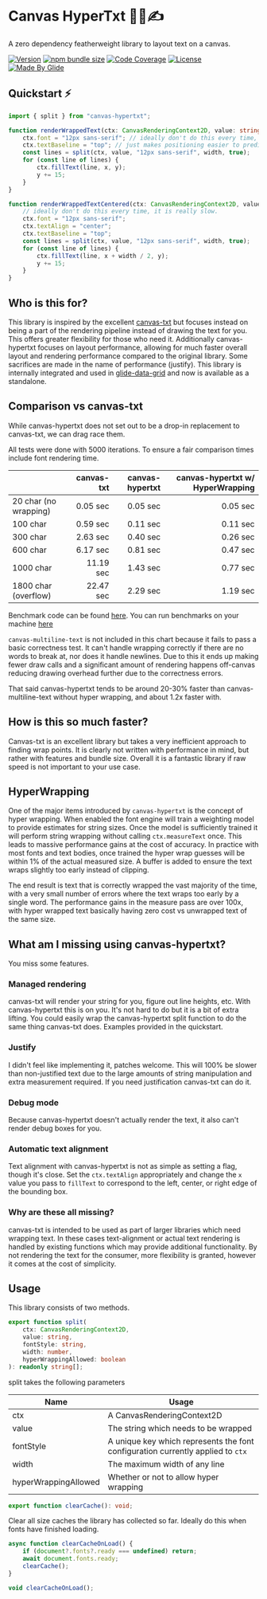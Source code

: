 # Canvas HyperTxt 🚀📐✍

A zero dependency featherweight library to layout text on a canvas.

[![Version](https://img.shields.io/npm/v/canvas-hypertxt?color=blue&label=latest&style=for-the-badge)](https://github.com/glideapps/canvas-hypertxt/releases)
[![npm bundle size](https://img.shields.io/bundlephobia/minzip/canvas-hypertxt?color=success&label=bundle&style=for-the-badge)](https://bundlephobia.com/package/canvas-hypertxt)
[![Code Coverage](https://img.shields.io/coverallsCoverage/github/glideapps/canvas-hypertxt?color=457aba&label=Cover&style=for-the-badge)](https://coveralls.io/github/glideapps/canvas-hypertxt)
[![License](https://img.shields.io/github/license/glideapps/canvas-hypertxt?color=red&style=for-the-badge)](https://github.com/glideapps/canvas-hypertxt/blob/main/LICENSE)
[![Made By Glide](https://img.shields.io/badge/❤_Made_by-Glide-11CCE5?style=for-the-badge&logo=none)](https://www.glideapps.com/jobs)

## Quickstart ⚡

```ts
import { split } from "canvas-hypertxt";

function renderWrappedText(ctx: CanvasRenderingContext2D, value: string, width: number, x: number, y: number) {
    ctx.font = "12px sans-serif"; // ideally don't do this every time, it is really slow.
    ctx.textBaseline = "top"; // just makes positioning easier to predict, not essential
    const lines = split(ctx, value, "12px sans-serif", width, true);
    for (const line of lines) {
        ctx.fillText(line, x, y);
        y += 15;
    }
}

function renderWrappedTextCentered(ctx: CanvasRenderingContext2D, value: string, width: number, x: number, y: number) {
    // ideally don't do this every time, it is really slow.
    ctx.font = "12px sans-serif";
    ctx.textAlign = "center";
    ctx.textBaseline = "top";
    const lines = split(ctx, value, "12px sans-serif", width, true);
    for (const line of lines) {
        ctx.fillText(line, x + width / 2, y);
        y += 15;
    }
}
```

## Who is this for?

This library is inspired by the excellent [canvas-txt](https://canvas-txt.geongeorge.com) but focuses instead on being a part of the rendering pipeline instead of drawing the text for you. This offers greater flexibility for those who need it. Additionally canvas-hypertxt focuses on layout performance, allowing for much faster overall layout and rendering performance compared to the original library. Some sacrifices are made in the name of performance (justify). This library is internally integrated and used in [glide-data-grid](https://grid.glideapps.com) and now is available as a standalone.

## Comparison vs canvas-txt

While canvas-hypertxt does not set out to be a drop-in replacement to canvas-txt, we can drag race them.

All tests were done with 5000 iterations. To ensure a fair comparison times include font rendering time.

|                       | canvas-txt | canvas-hypertxt | canvas-hypertxt w/ HyperWrapping |
| --------------------- | ---------: | --------------: | -------------------------------: |
| 20 char (no wrapping) |   0.05 sec |        0.05 sec |                         0.05 sec |
| 100 char              |   0.59 sec |        0.11 sec |                         0.11 sec |
| 300 char              |   2.63 sec |        0.40 sec |                         0.26 sec |
| 600 char              |   6.17 sec |        0.81 sec |                         0.47 sec |
| 1000 char             |  11.19 sec |        1.43 sec |                         0.77 sec |
| 1800 char (overflow)  |  22.47 sec |        2.29 sec |                         1.19 sec |

Benchmark code can be found [here](https://github.com/glideapps/canvas-hypertxt/blob/main/src/stories/benchmark.stories.tsx). You can run benchmarks on your machine [here](https://glideapps.github.io/canvas-hypertxt/?path=/story/benchmark--benchmark)

`canvas-multiline-text` is not included in this chart because it fails to pass a basic correctness test. It can't handle wrapping correctly if there are no words to break at, nor does it handle newlines. Due to this it ends up making fewer draw calls and a significant amount of rendering happens off-canvas reducing drawing overhead further due to the correctness errors.

That said canvas-hypertxt tends to be around 20-30% faster than canvas-multiline-text without hyper wrapping, and about 1.2x faster with.

## How is this so much faster?

Canvas-txt is an excellent library but takes a very inefficient approach to finding wrap points. It is clearly not written with performance in mind, but rather with features and bundle size. Overall it is a fantastic library if raw speed is not important to your use case.

## HyperWrapping

One of the major items introduced by `canvas-hypertxt` is the concept of hyper wrapping. When enabled the font engine will train a weighting model to provide estimates for string sizes. Once the model is sufficiently trained it will perform string wrapping without calling `ctx.measureText` once. This leads to massive performance gains at the cost of accuracy. In practice with most fonts and text bodies, once trained the hyper wrap guesses will be within 1% of the actual measured size. A buffer is added to ensure the text wraps slightly too early instead of clipping.

The end result is text that is correctly wrapped the vast majority of the time, with a very small number of errors where the text wraps too early by a single word. The performance gains in the measure pass are over 100x, with hyper wrapped text basically having zero cost vs unwrapped text of the same size.

## What am I missing using canvas-hypertxt?

You miss some features.

### Managed rendering

canvas-txt will render your string for you, figure out line heights, etc. With canvas-hypertxt this is on you. It's not hard to do but it is a bit of extra lifting. You could easily wrap the canvas-hypertxt split function to do the same thing canvas-txt does. Examples provided in the quickstart.

### Justify

I didn't feel like implementing it, patches welcome. This will 100% be slower than non-justified text due to the large amounts of string manipulation and extra measurement required. If you need justification canvas-txt can do it.

### Debug mode

Because canvas-hypertxt doesn't actually render the text, it also can't render debug boxes for you.

### Automatic text alignment

Text alignment with canvas-hypertxt is not as simple as setting a flag, though it's close. Set the `ctx.textAlign` appropriately and change the `x` value you pass to `fillText` to correspond to the left, center, or right edge of the bounding box.

### Why are these all missing?

canvas-txt is intended to be used as part of larger libraries which need wrapping text. In these cases text-alignment or actual text rendering is handled by existing functions which may provide additional functionality. By not rendering the text for the consumer, more flexibility is granted, however it comes at the cost of simplicity.

## Usage

This library consists of two methods.

```ts
export function split(
    ctx: CanvasRenderingContext2D,
    value: string,
    fontStyle: string,
    width: number,
    hyperWrappingAllowed: boolean
): readonly string[];
```

split takes the following parameters

| Name                 | Usage                                                                           |
| -------------------- | ------------------------------------------------------------------------------- |
| ctx                  | A CanvasRenderingContext2D                                                      |
| value                | The string which needs to be wrapped                                            |
| fontStyle            | A unique key which represents the font configuration currently applied to `ctx` |
| width                | The maximum width of any line                                                   |
| hyperWrappingAllowed | Whether or not to allow hyper wrapping                                          |

```ts
export function clearCache(): void;
```

Clear all size caches the library has collected so far. Ideally do this when fonts have finished loading.

```ts
async function clearCacheOnLoad() {
    if (document?.fonts?.ready === undefined) return;
    await document.fonts.ready;
    clearCache();
}

void clearCacheOnLoad();
```
